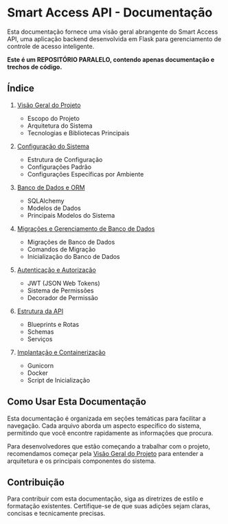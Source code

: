 # Smart Access API - Documentação

Esta documentação fornece uma visão geral abrangente do Smart Access API, uma aplicação backend desenvolvida em Flask para gerenciamento de controle de acesso inteligente.

**Este é um REPOSITÓRIO PARALELO, contendo apenas documentação e trechos de código.**
## Índice

1. [Visão Geral do Projeto](docs/1_overview.md)
   - Escopo do Projeto
   - Arquitetura do Sistema
   - Tecnologias e Bibliotecas Principais

2. [Configuração do Sistema](docs/2_configuration.md)
   - Estrutura de Configuração
   - Configurações Padrão
   - Configurações Específicas por Ambiente

3. [Banco de Dados e ORM](docs/3_database_orm.md)
   - SQLAlchemy
   - Modelos de Dados
   - Principais Modelos do Sistema

4. [Migrações e Gerenciamento de Banco de Dados](docs/4_migrations.md)
   - Migrações de Banco de Dados
   - Comandos de Migração
   - Inicialização do Banco de Dados

5. [Autenticação e Autorização](docs/5_auth.md)
   - JWT (JSON Web Tokens)
   - Sistema de Permissões
   - Decorador de Permissão

6. [Estrutura da API](docs/6_api_structure.md)
   - Blueprints e Rotas
   - Schemas
   - Serviços

7. [Implantação e Containerização](docs/7_deployment.md)
   - Gunicorn
   - Docker
   - Script de Inicialização

## Como Usar Esta Documentação

Esta documentação é organizada em seções temáticas para facilitar a navegação. Cada arquivo aborda um aspecto específico do sistema, permitindo que você encontre rapidamente as informações que procura.

Para desenvolvedores que estão começando a trabalhar com o projeto, recomendamos começar pela [Visão Geral do Projeto](docs/1_overview.md) para entender a arquitetura e os principais componentes do sistema.

## Contribuição

Para contribuir com esta documentação, siga as diretrizes de estilo e formatação existentes. Certifique-se de que suas adições sejam claras, concisas e tecnicamente precisas.
